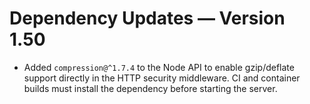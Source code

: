 # Dependency Updates — Version 1.50

- Added `compression@^1.7.4` to the Node API to enable gzip/deflate support directly in the HTTP security middleware. CI and container builds must install the dependency before starting the server.
